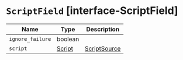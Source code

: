 # `ScriptField` [interface-ScriptField]

| Name | Type | Description |
| - | - | - |
| `ignore_failure` | boolean | &nbsp; |
| `script` | [Script](./Script.md) | [ScriptSource](./ScriptSource.md) | &nbsp; |
